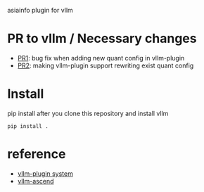 asiainfo plugin for vllm


# PR to vllm / Necessary changes
+ [PR1](https://github.com/vllm-project/vllm/pull/16237): bug fix when adding new quant config in vllm-plugin
+ [PR2](https://github.com/vllm-project/vllm/pull/16306): making vllm-plugin support rewriting exist quant config


# Install
pip install after you clone this repository and install vllm

```
pip install .
```

# reference
+ [vllm-plugin system](https://docs.vllm.ai/en/latest/design/plugin_system.html)
+ [vllm-ascend](https://github.com/vllm-project/vllm-ascend)
